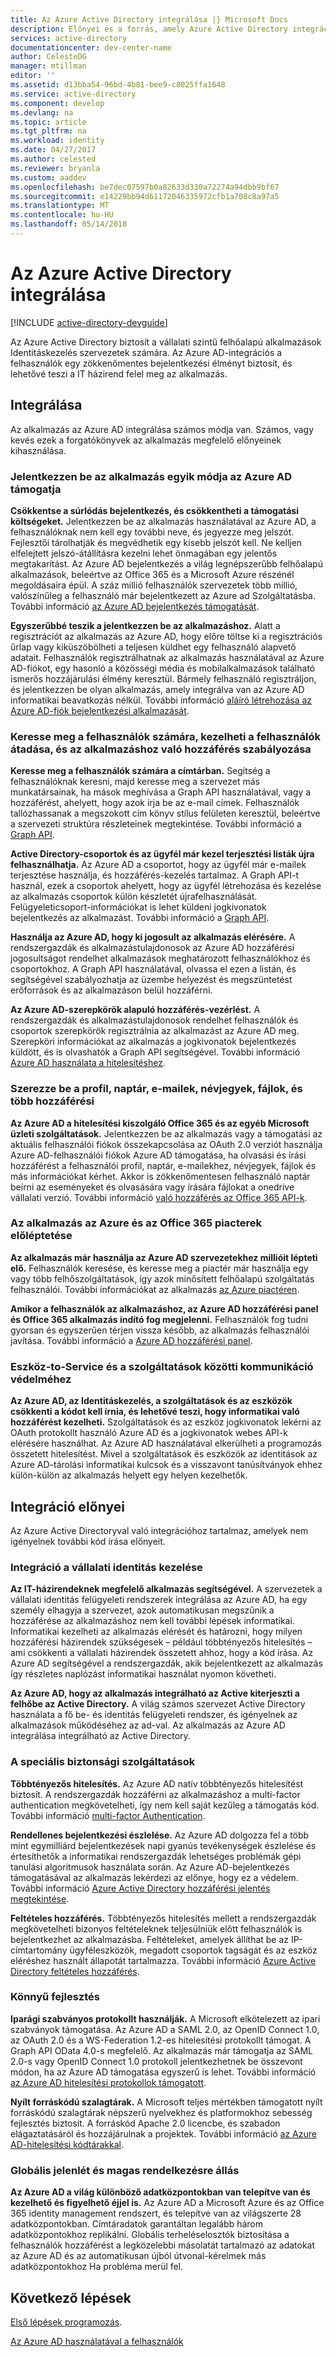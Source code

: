 ```yaml
---
title: Az Azure Active Directory integrálása |} Microsoft Docs
description: Előnyei és a forrás, amely Azure Active Directory integrációja a útmutatóját.
services: active-directory
documentationcenter: dev-center-name
author: CelesteDG
manager: mtillman
editor: ''
ms.assetid: d13bba54-96bd-4b81-bee9-c8025ffa1648
ms.service: active-directory
ms.component: develop
ms.devlang: na
ms.topic: article
ms.tgt_pltfrm: na
ms.workload: identity
ms.date: 04/27/2017
ms.author: celested
ms.reviewer: bryanla
ms.custom: aaddev
ms.openlocfilehash: be7dec07597b0a82633d330a72274a94dbb9bf67
ms.sourcegitcommit: e14229bb94d61172046335972cfb1a708c8a97a5
ms.translationtype: MT
ms.contentlocale: hu-HU
ms.lasthandoff: 05/14/2018
---
```

# <a name="integrating-with-azure-active-directory"></a>Az Azure Active Directory integrálása
[!INCLUDE [active-directory-devguide](../../../includes/active-directory-devguide.md)]

Az Azure Active Directory biztosít a vállalati szintű felhőalapú alkalmazások Identitáskezelés szervezetek számára. Az Azure AD-integrációs a felhasználók egy zökkenőmentes bejelentkezési élményt biztosít, és lehetővé teszi a IT házirend felel meg az alkalmazás.

## <a name="how-to-integrate"></a>Integrálása
Az alkalmazás az Azure AD integrálása számos módja van. Számos, vagy kevés ezek a forgatókönyvek az alkalmazás megfelelő előnyeinek kihasználása.

### <a name="support-azure-ad-as-a-way-to-sign-in-to-your-application"></a>Jelentkezzen be az alkalmazás egyik módja az Azure AD támogatja
**Csökkentse a súrlódás bejelentkezés, és csökkentheti a támogatási költségeket.** Jelentkezzen be az alkalmazás használatával az Azure AD, a felhasználóknak nem kell egy további neve, és jegyezze meg jelszót. Fejlesztői tárolhatják és megvédhetik egy kisebb jelszót kell. Ne kelljen elfelejtett jelszó-átállításra kezelni lehet önmagában egy jelentős megtakarítást. Az Azure AD bejelentkezés a világ legnépszerűbb felhőalapú alkalmazások, beleértve az Office 365 és a Microsoft Azure részénél megoldásaira épül. A száz millió felhasználók szervezetek több millió, valószínűleg a felhasználó már bejelentkezett az Azure ad Szolgáltatásba. További információ [az Azure AD bejelentkezés támogatását](active-directory-authentication-scenarios.md).

**Egyszerűbbé teszik a jelentkezzen be az alkalmazáshoz.**  Alatt a regisztrációt az alkalmazás az Azure AD, hogy előre töltse ki a regisztrációs űrlap vagy kiküszöbölheti a teljesen küldhet egy felhasználó alapvető adatait. Felhasználók regisztrálhatnak az alkalmazás használatával az Azure AD-fiókot, egy hasonló a közösségi média és mobilalkalmazások található ismerős hozzájárulási élmény keresztül. Bármely felhasználó regisztráljon, és jelentkezzen be olyan alkalmazás, amely integrálva van az Azure AD informatikai beavatkozás nélkül. További információ [aláíró létrehozása az Azure AD-fiók bejelentkezési alkalmazását](../../app-service/app-service-mobile-how-to-configure-active-directory-authentication.md).

### <a name="browse-for-users-manage-user-provisioning-and-control-access-to-your-application"></a>Keresse meg a felhasználók számára, kezelheti a felhasználók átadása, és az alkalmazáshoz való hozzáférés szabályozása
**Keresse meg a felhasználók számára a címtárban.**  Segítség a felhasználóknak keresni, majd keresse meg a szervezet más munkatársainak, ha mások meghívása a Graph API használatával, vagy a hozzáférést, ahelyett, hogy azok írja be az e-mail címek. Felhasználók tallózhassanak a megszokott cím könyv stílus felületen keresztül, beleértve a szervezeti struktúra részleteinek megtekintése. További információ a [Graph API](active-directory-graph-api.md).

**Active Directory-csoportok és az ügyfél már kezel terjesztési listák újra felhasználhatja.**  Az Azure AD a csoportot, hogy az ügyfél már e-mailek terjesztése használja, és hozzáférés-kezelés tartalmaz. A Graph API-t használ, ezek a csoportok ahelyett, hogy az ügyfél létrehozása és kezelése az alkalmazás csoportok külön készletét újrafelhasználását. Felügyeleticsoport-információkat is lehet küldeni jogkivonatok bejelentkezés az alkalmazást. További információ a [Graph API](active-directory-graph-api.md).

**Használja az Azure AD, hogy ki jogosult az alkalmazás elérésére.**  A rendszergazdák és alkalmazástulajdonosok az Azure AD hozzáférési jogosultságot rendelhet alkalmazások meghatározott felhasználókhoz és csoportokhoz. A Graph API használatával, olvassa el ezen a listán, és segítségével szabályozhatja az üzembe helyezést és megszüntetést erőforrások és az alkalmazáson belül hozzáférni.

**Az Azure AD-szerepkörök alapuló hozzáférés-vezérlést.**  A rendszergazdák és alkalmazástulajdonosok rendelhet felhasználók és csoportok szerepkörök regisztrálnia az alkalmazást az Azure AD meg. Szerepköri információkat az alkalmazás a jogkivonatok bejelentkezés küldött, és is olvashatók a Graph API segítségével. További információ [Azure AD használata a hitelesítéshez](http://blogs.technet.com/b/ad/archive/2014/12/18/azure-active-directory-now-with-group-claims-and-application-roles.aspx).

### <a name="get-access-to-users-profile-calendar-email-contacts-files-and-more"></a>Szerezze be a profil, naptár, e-mailek, névjegyek, fájlok, és több hozzáférési
**Az Azure AD a hitelesítési kiszolgáló Office 365 és az egyéb Microsoft üzleti szolgáltatások.**  Jelentkezzen be az alkalmazás vagy a támogatási az aktuális felhasználói fiókok összekapcsolása az OAuth 2.0 verziót használja Azure AD-felhasználói fiókok Azure AD támogatása, ha olvasási és írási hozzáférést a felhasználói profil, naptár, e-mailekhez, névjegyek, fájlok és más információkat kérhet. Akkor is zökkenőmentesen felhasználó naptár beírni az eseményeket és olvasására vagy írására fájlokat a onedrive vállalati verzió. További információ [való hozzáférés az Office 365 API-k](https://msdn.microsoft.com/office/office365/howto/platform-development-overview).

### <a name="promote-your-application-in-the-azure-and-office-365-marketplaces"></a>Az alkalmazás az Azure és az Office 365 piacterek előléptetése
**Az alkalmazás már használja az Azure AD szervezetekhez millióit lépteti elő.**  Felhasználók keresése, és keresse meg a piactér már használja egy vagy több felhőszolgáltatások, így azok minősített felhőalapú szolgáltatás felhasználói. További információkat az alkalmazás [az Azure piactéren](https://azure.microsoft.com/marketplace/partner-program/).

**Amikor a felhasználók az alkalmazáshoz, az Azure AD hozzáférési panel és Office 365 alkalmazás indító fog megjelenni.**  Felhasználók fog tudni gyorsan és egyszerűen térjen vissza később, az alkalmazás felhasználói javítása. További információ a [Azure AD hozzáférési panel](../active-directory-saas-access-panel-introduction.md).

### <a name="secure-device-to-service-and-service-to-service-communication"></a>Eszköz-to-Service és a szolgáltatások közötti kommunikáció védelméhez
**Az Azure AD, az Identitáskezelés, a szolgáltatások és az eszközök csökkenti a kódot kell írnia, és lehetővé teszi, hogy informatikai való hozzáférést kezelheti.**  Szolgáltatások és az eszköz jogkivonatok lekérni az OAuth protokollt használó Azure AD és a jogkivonatok webes API-k elérésére használhat. Az Azure AD használatával elkerülheti a programozás összetett hitelesítést. Mivel a szolgáltatások és eszközök az identitások az Azure AD-tárolási informatikai kulcsok és a visszavont tanúsítványok ehhez külön-külön az alkalmazás helyett egy helyen kezelhetők.

## <a name="benefits-of-integration"></a>Integráció előnyei
Az Azure Active Directoryval való integrációhoz tartalmaz, amelyek nem igényelnek további kód írása előnyeit.

### <a name="integration-with-enterprise-identity-management"></a>Integráció a vállalati identitás kezelése
**Az IT-házirendeknek megfelelő alkalmazás segítségével.**  A szervezetek a vállalati identitás felügyeleti rendszerek integrálása az Azure AD, ha egy személy elhagyja a szervezet, azok automatikusan megszűnik a hozzáférése az alkalmazáshoz nem kell további lépések informatikai. Informatikai kezelheti az alkalmazás elérését és határozni, hogy milyen hozzáférési házirendek szükségesek – például többtényezős hitelesítés – ami csökkenti a vállalati házirendek összetett ahhoz, hogy a kód írása. Az Azure AD segítségével a rendszergazdák, akik bejelentkezett az alkalmazás így részletes naplózást informatikai használat nyomon követheti.

**Az Azure AD, hogy az alkalmazás integrálható az Active kiterjeszti a felhőbe az Active Directory.**  A világ számos szervezet Active Directory használata a fő be- és identitás felügyeleti rendszer, és igényelnek az alkalmazások működéséhez az ad-val. Az alkalmazás az Azure AD integrálása integrálható az Active Directory.

### <a name="advanced-security-features"></a>A speciális biztonsági szolgáltatások
**Többtényezős hitelesítés.**  Az Azure AD natív többtényezős hitelesítést biztosít. A rendszergazdák hozzáférni az alkalmazáshoz a multi-factor authentication megkövetelheti, így nem kell saját kezűleg a támogatás kód. További információ [multi-factor Authentication](https://azure.microsoft.com/documentation/services/multi-factor-authentication/).

**Rendellenes bejelentkezési észlelése.**  Az Azure AD dolgozza fel a több mint egymilliárd bejelentkezések napi gyanús tevékenységek észlelése és értesíthetők a informatikai rendszergazdák lehetséges problémák gépi tanulási algoritmusok használata során. Az Azure AD-bejelentkezés támogatásával az alkalmazás lekérdezi az előnye, hogy ez a védelem. További információ [Azure Active Directory hozzáférési jelentés megtekintése](../active-directory-view-access-usage-reports.md).

**Feltételes hozzáférés.**  Többtényezős hitelesítés mellett a rendszergazdák megkövetelheti bizonyos feltételeknek teljesülniük előtt felhasználók is bejelentkezhet az alkalmazásba. Feltételeket, amelyek állíthat be az IP-címtartomány ügyféleszközök, megadott csoportok tagságát és az eszköz eléréshez használt állapotát tartalmazza. További információ [Azure Active Directory feltételes hozzáférés](../active-directory-conditional-access-azure-portal.md).

### <a name="easy-development"></a>Könnyű fejlesztés
**Iparági szabványos protokollt használják.**  A Microsoft elkötelezett az ipari szabványok támogatása. Az Azure AD a SAML 2.0, az OpenID Connect 1.0, az OAuth 2.0 és a WS-Federation 1.2-es hitelesítési protokollt támogat. A Graph API OData 4.0-s megfelelő. Az alkalmazás már támogatja az SAML 2.0-s vagy OpenID Connect 1.0 protokoll jelentkezhetnek be összevont módon, ha az Azure AD támogatása egyszerű is lehet. További információ [az Azure AD hitelesítési protokollok támogatott](active-directory-authentication-protocols.md).

**Nyílt forráskódú szalagtárak.**  A Microsoft teljes mértékben támogatott nyílt forráskódú szalagtárak népszerű nyelvekhez és platformokhoz sebesség fejlesztés biztosít. A forráskód Apache 2.0 licencbe, és szabadon elágaztatásáról és hozzájárulnak a projektek. További információ [az Azure AD-hitelesítési kódtárakkal](active-directory-authentication-libraries.md).

### <a name="worldwide-presence-and-high-availability"></a>Globális jelenlét és magas rendelkezésre állás
**Az Azure AD a világ különböző adatközpontokban van telepítve van és kezelhető és figyelhető éjjel is.**  Az Azure AD a Microsoft Azure és az Office 365 identity management rendszert, és telepítve van az világszerte 28 adatközpontokban. Címtáradatok garantáltan legalább három adatközpontokhoz replikálni. Globális terheléselosztók biztosítása a felhasználók hozzáférést a legközelebbi másolatát tartalmazó az adatokat az Azure AD és az automatikusan újból útvonal-kérelmek más adatközpontokhoz Ha probléma merül fel.

## <a name="next-steps"></a>Következő lépések
[Első lépések programozás](active-directory-developers-guide.md#get-started).

[Az Azure AD használatával a felhasználók](active-directory-authentication-scenarios.md)

